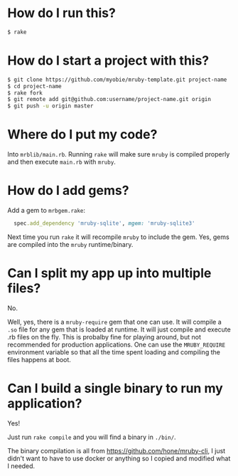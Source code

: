 # How do I run this?

```sh
$ rake
```

# How do I start a project with this?

```sh
$ git clone https://github.com/myobie/mruby-template.git project-name
$ cd project-name
$ rake fork
$ git remote add git@github.com:username/project-name.git origin
$ git push -u origin master
```

# Where do I put my code?

Into `mrblib/main.rb`. Running `rake` will make sure `mruby` is compiled
properly and then execute `main.rb` with `mruby`.

# How do I add gems?

Add a gem to `mrbgem.rake`:

```ruby
  spec.add_dependency 'mruby-sqlite', mgem: 'mruby-sqlite3'
```

Next time you run `rake` it will recompile `mruby` to include the gem.
Yes, gems are compiled into the `mruby` runtime/binary.

# Can I split my app up into multiple files?

No.

Well, yes, there is a `mruby-require` gem that one can use.  It will
compile a `.so` file for any gem that is loaded at runtime. It will just
compile and execute .rb files on the fly. This is probalby fine for
playing around, but not recommended for production applications. One can
use the `MRUBY_REQUIRE` environment variable so that all the time spent
loading and compiling the files happens at boot.

# Can I build a single binary to run my application?

Yes!

Just run `rake compile` and you will find a binary in `./bin/`.

The binary compilation is all from <https://github.com/hone/mruby-cli>,
I just didn't want to have to use docker or anything so I copied and
modified what I needed.
